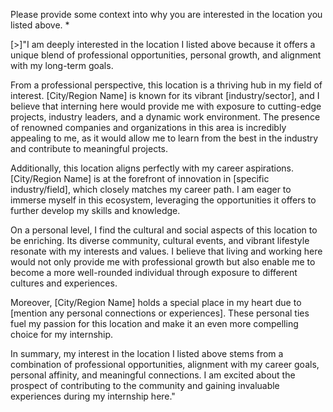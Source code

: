 Please provide some context into why you are interested in the location you listed above. *

[>]"I am deeply interested in the location I listed above because it offers a unique blend of professional opportunities, personal growth, and alignment with my long-term goals.

From a professional perspective, this location is a thriving hub in my field of interest. [City/Region Name] is known for its vibrant [industry/sector], and I believe that interning here would provide me with exposure to cutting-edge projects, industry leaders, and a dynamic work environment. The presence of renowned companies and organizations in this area is incredibly appealing to me, as it would allow me to learn from the best in the industry and contribute to meaningful projects.

Additionally, this location aligns perfectly with my career aspirations. [City/Region Name] is at the forefront of innovation in [specific industry/field], which closely matches my career path. I am eager to immerse myself in this ecosystem, leveraging the opportunities it offers to further develop my skills and knowledge.

On a personal level, I find the cultural and social aspects of this location to be enriching. Its diverse community, cultural events, and vibrant lifestyle resonate with my interests and values. I believe that living and working here would not only provide me with professional growth but also enable me to become a more well-rounded individual through exposure to different cultures and experiences.

Moreover, [City/Region Name] holds a special place in my heart due to [mention any personal connections or experiences]. These personal ties fuel my passion for this location and make it an even more compelling choice for my internship.

In summary, my interest in the location I listed above stems from a combination of professional opportunities, alignment with my career goals, personal affinity, and meaningful connections. I am excited about the prospect of contributing to the community and gaining invaluable experiences during my internship here."
